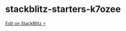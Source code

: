 # stackblitz-starters-k7ozee

[Edit on StackBlitz ⚡️](https://stackblitz.com/edit/stackblitz-starters-k7ozee)